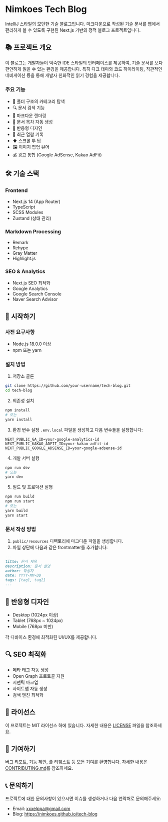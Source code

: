 # Nimkoes Tech Blog

IntelliJ 스타일의 모던한 기술 블로그입니다. 마크다운으로 작성된 기술 문서를 웹에서 편리하게 볼 수 있도록 구현된 Next.js 기반의 정적 블로그 프로젝트입니다.

## 📚 프로젝트 개요

이 블로그는 개발자들이 익숙한 IDE 스타일의 인터페이스를 제공하여, 기술 문서를 보다 편안하게 읽을 수 있는 환경을 제공합니다. 특히 다크 테마와 코드 하이라이팅, 직관적인 네비게이션 등을 통해 개발자 친화적인 읽기 경험을 제공합니다.

### 주요 기능
- 📂 폴더 구조의 카테고리 탐색
- 🔍 문서 검색 기능
- 📝 마크다운 렌더링
- 📖 문서 목차 자동 생성
- 📱 반응형 디자인
- 🔄 최근 열람 기록
- ⬆️ 스크롤 투 탑
- 🖼️ 이미지 팝업 뷰어
- 💰 광고 통합 (Google AdSense, Kakao AdFit)

## 🛠 기술 스택

### Frontend
- Next.js 14 (App Router)
- TypeScript
- SCSS Modules
- Zustand (상태 관리)

### Markdown Processing
- Remark
- Rehype
- Gray Matter
- Highlight.js

### SEO & Analytics
- Next.js SEO 최적화
- Google Analytics
- Google Search Console
- Naver Search Advisor

## 🚀 시작하기

### 사전 요구사항
- Node.js 18.0.0 이상
- npm 또는 yarn

### 설치 방법

1. 저장소 클론
```bash
git clone https://github.com/your-username/tech-blog.git
cd tech-blog
```

2. 의존성 설치
```bash
npm install
# 또는
yarn install
```

3. 환경 변수 설정
`.env.local` 파일을 생성하고 다음 변수들을 설정합니다:
```env
NEXT_PUBLIC_GA_ID=your-google-analytics-id
NEXT_PUBLIC_KAKAO_ADFIT_ID=your-kakao-adfit-id
NEXT_PUBLIC_GOOGLE_ADSENSE_ID=your-google-adsense-id
```

4. 개발 서버 실행
```bash
npm run dev
# 또는
yarn dev
```

5. 빌드 및 프로덕션 실행
```bash
npm run build
npm run start
# 또는
yarn build
yarn start
```

### 문서 작성 방법

1. `public/resources` 디렉토리에 마크다운 파일을 생성합니다.
2. 파일 상단에 다음과 같은 frontmatter를 추가합니다:
```markdown
---
title: 문서 제목
description: 문서 설명
author: 작성자
date: YYYY-MM-DD
tags: [tag1, tag2]
---
```

## 📱 반응형 디자인

- Desktop (1024px 이상)
- Tablet (768px ~ 1024px)
- Mobile (768px 미만)

각 디바이스 환경에 최적화된 UI/UX를 제공합니다.

## 🔍 SEO 최적화

- 메타 태그 자동 생성
- Open Graph 프로토콜 지원
- 시맨틱 마크업
- 사이트맵 자동 생성
- 검색 엔진 최적화

## 📝 라이선스

이 프로젝트는 MIT 라이선스 하에 있습니다. 자세한 내용은 [LICENSE](LICENSE) 파일을 참조하세요.

## 🤝 기여하기

버그 리포트, 기능 제안, 풀 리퀘스트 등 모든 기여를 환영합니다. 
자세한 내용은 [CONTRIBUTING.md](CONTRIBUTING.md)를 참조하세요.

## 📞 문의하기

프로젝트에 대한 문의사항이 있으시면 이슈를 생성하거나 다음 연락처로 문의해주세요:
- Email: xxxelppa@gmail.com
- Blog: https://nimkoes.github.io/tech-blog

